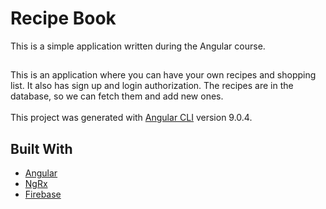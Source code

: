 # Recipe Book
This is a simple application written during the Angular course.
##
This is an application where you can have your own recipes and shopping list. It also has sign up and login authorization. The recipes are in the database, so we can fetch them and add new ones.
<br /><br />
This project was generated with [Angular CLI](https://angular.io/cli) version 9.0.4.

## Built With

* [Angular](https://angular.io/docs)
* [NgRx](https://ngrx.io/docs)
* [Firebase](https://firebase.google.com/docs)




